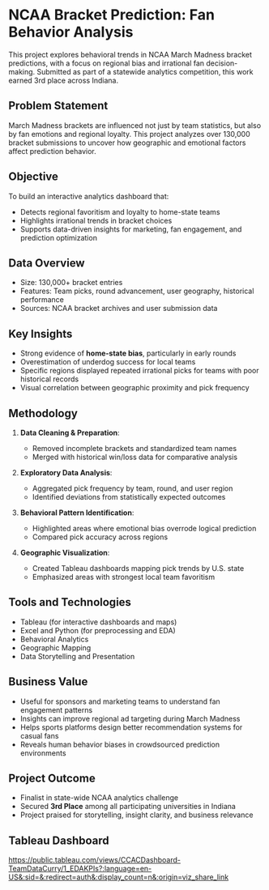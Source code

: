# NCAA Bracket Prediction: Fan Behavior Analysis

This project explores behavioral trends in NCAA March Madness bracket predictions, with a focus on regional bias and irrational fan decision-making. Submitted as part of a statewide analytics competition, this work earned 3rd place across Indiana.

## Problem Statement

March Madness brackets are influenced not just by team statistics, but also by fan emotions and regional loyalty. This project analyzes over 130,000 bracket submissions to uncover how geographic and emotional factors affect prediction behavior.

## Objective

To build an interactive analytics dashboard that:
- Detects regional favoritism and loyalty to home-state teams
- Highlights irrational trends in bracket choices
- Supports data-driven insights for marketing, fan engagement, and prediction optimization

## Data Overview

- Size: 130,000+ bracket entries
- Features: Team picks, round advancement, user geography, historical performance
- Sources: NCAA bracket archives and user submission data

## Key Insights

- Strong evidence of **home-state bias**, particularly in early rounds
- Overestimation of underdog success for local teams
- Specific regions displayed repeated irrational picks for teams with poor historical records
- Visual correlation between geographic proximity and pick frequency

## Methodology

1. **Data Cleaning & Preparation**:
   - Removed incomplete brackets and standardized team names
   - Merged with historical win/loss data for comparative analysis

2. **Exploratory Data Analysis**:
   - Aggregated pick frequency by team, round, and user region
   - Identified deviations from statistically expected outcomes

3. **Behavioral Pattern Identification**:
   - Highlighted areas where emotional bias overrode logical prediction
   - Compared pick accuracy across regions

4. **Geographic Visualization**:
   - Created Tableau dashboards mapping pick trends by U.S. state
   - Emphasized areas with strongest local team favoritism

## Tools and Technologies

- Tableau (for interactive dashboards and maps)
- Excel and Python (for preprocessing and EDA)
- Behavioral Analytics
- Geographic Mapping
- Data Storytelling and Presentation

## Business Value

- Useful for sponsors and marketing teams to understand fan engagement patterns
- Insights can improve regional ad targeting during March Madness
- Helps sports platforms design better recommendation systems for casual fans
- Reveals human behavior biases in crowdsourced prediction environments

## Project Outcome

- Finalist in state-wide NCAA analytics challenge
- Secured **3rd Place** among all participating universities in Indiana
- Project praised for storytelling, insight clarity, and business relevance

## Tableau Dashboard

https://public.tableau.com/views/CCACDashboard-TeamDataCurry/1_EDAKPIs?:language=en-US&:sid=&:redirect=auth&:display_count=n&:origin=viz_share_link
